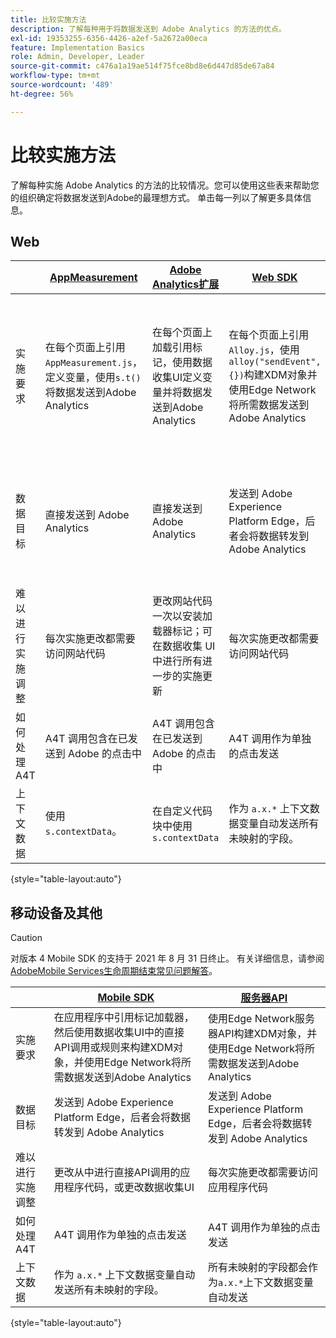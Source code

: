```yaml
---
title: 比较实施方法
description: 了解每种用于将数据发送到 Adobe Analytics 的方法的优点。
exl-id: 19353255-6356-4426-a2ef-5a2672a00eca
feature: Implementation Basics
role: Admin, Developer, Leader
source-git-commit: c476a1a19ae514f75fce8bd8e6d447d85de67a84
workflow-type: tm+mt
source-wordcount: '489'
ht-degree: 56%

---
```


# 比较实施方法

了解每种实施 Adobe Analytics 的方法的比较情况。您可以使用这些表来帮助您的组织确定将数据发送到Adobe的最理想方式。 单击每一列以了解更多具体信息。

## Web

| | [AppMeasurement](/help/implement/js/overview.md) | [Adobe Analytics扩展](/help/implement/launch/overview.md) | [Web SDK](/help/implement/aep-edge/web-sdk/overview.md#web-sdk) | [Web SDK扩展](/help/implement/aep-edge/web-sdk/overview.md#web-sdk-extension) |
| --- | --- | --- | --- | --- |
| 实施要求 | 在每个页面上引用`AppMeasurement.js`，定义变量，使用`s.t()`将数据发送到Adobe Analytics | 在每个页面上加载引用标记，使用数据收集UI定义变量并将数据发送到Adobe Analytics | 在每个页面上引用`Alloy.js`，使用`alloy("sendEvent",{})`构建XDM对象并使用Edge Network将所需数据发送到Adobe Analytics | 在每个页面上，使用引用标记加载器来构建XDM对象，并使用Edge Network将所需数据发送到Adobe Analytics |
| 数据目标 | 直接发送到 Adobe Analytics | 直接发送到 Adobe Analytics | 发送到 Adobe Experience Platform Edge，后者会将数据转发到 Adobe Analytics | 发送到 Adobe Experience Platform Edge，后者会将数据转发到 Adobe Analytics |
| 难以进行实施调整 | 每次实施更改都需要访问网站代码 | 更改网站代码一次以安装加载器标记；可在数据收集 UI 中进行所有进一步的实施更新 | 每次实施更改都需要访问网站代码 | 更改网站代码一次以安装加载器标记；可在数据收集 UI 中进行所有进一步的实施更新 |
| 如何处理 A4T | A4T 调用包含在已发送到 Adobe 的点击中 | A4T 调用包含在已发送到 Adobe 的点击中 | A4T 调用作为单独的点击发送 | A4T 调用作为单独的点击发送 |
| 上下文数据 | 使用 `s.contextData`。 | 在自定义代码块中使用 `s.contextData` | 作为 `a.x.*` 上下文数据变量自动发送所有未映射的字段。 | 作为 `a.x.*` 上下文数据变量自动发送所有未映射的字段。 |

{style="table-layout:auto"}

## 移动设备及其他

>[!CAUTION]
>
>对版本 4 Mobile SDK 的支持于 2021 年 8 月 31 日终止。 有关详细信息，请参阅[AdobeMobile Services生命周期结束常见问题解答](https://experienceleague.adobe.com/docs/discontinued/using/mobile-services.html)。


| | [Mobile SDK](/help/implement/aep-edge/mobile-sdk/overview.md) | [服务器API](/help/implement/aep-edge/server-api/overview.md) |
| --- | --- | --- |
| 实施要求 | 在应用程序中引用标记加载器，然后使用数据收集UI中的直接API调用或规则来构建XDM对象，并使用Edge Network将所需数据发送到Adobe Analytics | 使用Edge Network服务器API构建XDM对象，并使用Edge Network将所需数据发送到Adobe Analytics |
| 数据目标 | 发送到 Adobe Experience Platform Edge，后者会将数据转发到 Adobe Analytics | 发送到 Adobe Experience Platform Edge，后者会将数据转发到 Adobe Analytics |
| 难以进行实施调整 | 更改从中进行直接API调用的应用程序代码，或更改数据收集UI | 每次实施更改都需要访问应用程序代码 |
| 如何处理 A4T | A4T 调用作为单独的点击发送 | A4T 调用作为单独的点击发送 |
| 上下文数据 | 作为 `a.x.*` 上下文数据变量自动发送所有未映射的字段。 | 所有未映射的字段都会作为`a.x.*`上下文数据变量自动发送 |

{style="table-layout:auto"}
